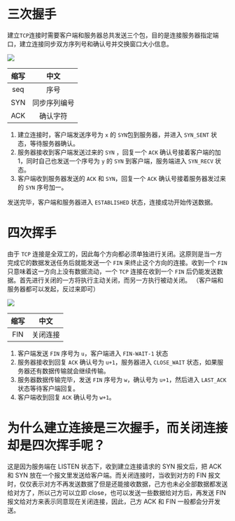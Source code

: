 # 三次握手

建立`TCP`连接时需要客户端和服务器总共发送三个包，目的是连接服务器指定端口，建立连接同步双方序列号和确认号并交换窗口大小信息。

![](https://user-gold-cdn.xitu.io/2019/10/15/16dcfffa2645f3f4?w=756&h=494&f=png&s=179062)

| 缩写 |     中文     |
| :--: | :----------: |
| seq  |     序号     |
| SYN  | 同步序列编号 |
| ACK  |   确认字符   |

1. 建立连接时，客户端发送序号为 `x` 的 `SYN`包到服务器，并进入 `SYN_SENT` 状态，等待服务器确认。
2. 服务器接收到客户端发送过来的 `SYN` ，回复一个 `ACK` 确认号接着客户端的加 1，同时自己也发送一个序号为 `y` 的 `SYN` 到客户端，服务端进入 `SYN_RECV` 状态。
3. 客户端收到服务器发送的 `ACK` 和 `SYN`，回复一个 `ACK` 确认号接着服务器发过来的 `SYN` 序号加一。

发送完毕，客户端和服务器进入 `ESTABLISHED` 状态，连接成功开始传送数据。

# 四次挥手

由于 `TCP` 连接是全双工的，因此每个方向都必须单独进行关闭。这原则是当一方完成它的数据发送任务后就能发送一个 `FIN` 来终止这个方向的连接。收到一个 `FIN` 只意味着这一方向上没有数据流动，一个 `TCP` 连接在收到一个 `FIN` 后仍能发送数据。首先进行关闭的一方将执行主动关闭，而另一方执行被动关闭。
（客户端和服务器都可以发起，反过来即可）

![](https://user-gold-cdn.xitu.io/2019/10/15/16dd00e3860a2b65?w=877&h=626&f=png&s=232968)

| 缩写 |   中文   |
| :--: | :------: |
| FIN  | 关闭连接 |

1. 客户端发送 `FIN` 序号为 `u`，客户端进入 `FIN-WAIT-1` 状态
2. 服务器接收到回复 `ACK` 确认号为 `u+1`，服务器进入 `CLOSE_WAIT` 状态，如果服务器还有数据传输就会继续传输。
3. 服务器数据传输完毕，发送 `FIN` 序号为 `w`，确认号为 `u+1`，然后进入 `LAST_ACK` 状态等待客户端回复。
4. 客户端收到回复 `ACK` 确认号为 `w+1`。

# 为什么建立连接是三次握手，而关闭连接却是四次挥手呢？

这是因为服务端在 LISTEN 状态下，收到建立连接请求的 SYN 报文后，把 ACK 和 SYN 放在一个报文里发送给客户端。而关闭连接时，当收到对方的 FIN 报文时，仅仅表示对方不再发送数据了但是还能接收数据，己方也未必全部数据都发送给对方了，所以己方可以立即 close，也可以发送一些数据给对方后，再发送 FIN 报文给对方来表示同意现在关闭连接，因此，己方 ACK 和 FIN 一般都会分开发送。
